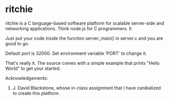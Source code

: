 ritchie
=======

ritchie is a C language-based software platform for scalable server-side and networking applications. Think node.js for C programmers. It

Just put your code inside the function server_main() in server.c and you are good to go.

Default port is 32000. Set environment variable 'PORT' to change it.

That's really it. The source comes with a simple example that prints "Hello World" to get your started.

Acknowledgements:
1. J. David Blackstone, whose in-class assignment that I have canibalized to create this platform.


